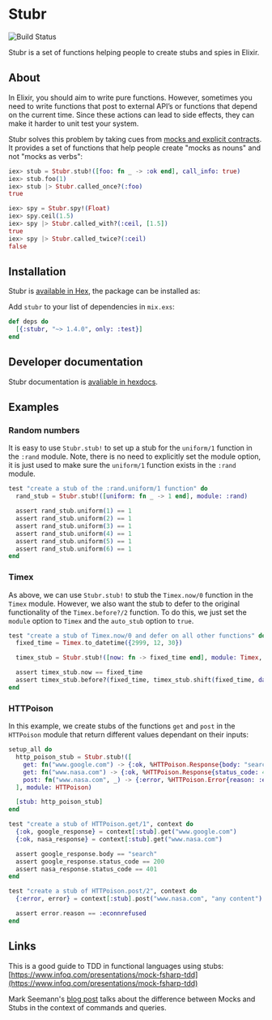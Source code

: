 # Stubr

![Build Status](https://travis-ci.org/leighshepperson/stubr.svg?branch=master)

Stubr is a set of functions helping people to create stubs and spies in Elixir.

## About

In Elixir, you should aim to write pure functions. However, sometimes you need to write functions that post to external API’s or functions that depend on the current time. Since these actions can lead to side effects, they can make it harder to unit test your system.

Stubr solves this problem by taking cues from [mocks and explicit contracts](http://blog.plataformatec.com.br/2015/10/mocks-and-explicit-contracts/). It provides a set of functions that help people create "mocks as nouns" and not "mocks as verbs":

```elixir
iex> stub = Stubr.stub!([foo: fn _ -> :ok end], call_info: true)
iex> stub.foo(1)
iex> stub |> Stubr.called_once?(:foo)
true

iex> spy = Stubr.spy!(Float)
iex> spy.ceil(1.5)
iex> spy |> Stubr.called_with?(:ceil, [1.5])
true
iex> spy |> Stubr.called_twice?(:ceil)
false
```

## Installation

Stubr is [available in Hex](https://hex.pm/packages/stubr), the package can be installed as:

Add `stubr` to your list of dependencies in `mix.exs`:

```elixir
def deps do
  [{:stubr, "~> 1.4.0", only: :test}]
end
```


## Developer documentation

Stubr documentation is [avaliable in hexdocs](https://hexdocs.pm/stubr/Stubr.html).

## Examples

### Random numbers

It is easy to use `Stubr.stub!` to set up a stub for the `uniform/1` function in the `:rand` module. Note, there is no need to explicitly set the module option, it is just used to make sure the `uniform/1` function exists in the `:rand` module.

```elixir
test "create a stub of the :rand.uniform/1 function" do
  rand_stub = Stubr.stub!([uniform: fn _ -> 1 end], module: :rand)

  assert rand_stub.uniform(1) == 1
  assert rand_stub.uniform(2) == 1
  assert rand_stub.uniform(3) == 1
  assert rand_stub.uniform(4) == 1
  assert rand_stub.uniform(5) == 1
  assert rand_stub.uniform(6) == 1
end
```

### Timex

As above, we can use `Stubr.stub!` to stub the `Timex.now/0` function in the `Timex` module. However, we also want the stub to defer to the original functionality of the `Timex.before?/2` function. To do this, we just set the `module` option to `Timex` and the `auto_stub` option to `true`.

```elixir
test "create a stub of Timex.now/0 and defer on all other functions" do
  fixed_time = Timex.to_datetime({2999, 12, 30})

  timex_stub = Stubr.stub!([now: fn -> fixed_time end], module: Timex, auto_stub: true)

  assert timex_stub.now == fixed_time
  assert timex_stub.before?(fixed_time, timex_stub.shift(fixed_time, days: 1))
end
```

### HTTPoison

In this example, we create stubs of the functions `get` and `post` in the `HTTPoison` module that return different values dependant on their inputs:

```elixir
setup_all do
  http_poison_stub = Stubr.stub!([
    get: fn("www.google.com") -> {:ok, %HTTPoison.Response{body: "search", status_code: 200}} end,
    get: fn("www.nasa.com") -> {:ok, %HTTPoison.Response{status_code: 401}} end,
    post: fn("www.nasa.com", _) -> {:error, %HTTPoison.Error{reason: :econnrefused}} end
  ], module: HTTPoison)

  [stub: http_poison_stub]
end

test "create a stub of HTTPoison.get/1", context do
  {:ok, google_response} = context[:stub].get("www.google.com")
  {:ok, nasa_response} = context[:stub].get("www.nasa.com")

  assert google_response.body == "search"
  assert google_response.status_code == 200
  assert nasa_response.status_code == 401
end

test "create a stub of HTTPoison.post/2", context do
  {:error, error} = context[:stub].post("www.nasa.com", "any content")

  assert error.reason == :econnrefused
end
```

## Links

This is a good guide to TDD in functional languages using stubs: [https://www.infoq.com/presentations/mock-fsharp-tdd](https://www.infoq.com/presentations/mock-fsharp-tdd)

Mark Seemann's [blog post](http://blog.ploeh.dk/2013/10/23/mocks-for-commands-stubs-for-queries/) talks about the difference between Mocks and Stubs in the context of commands and queries.

